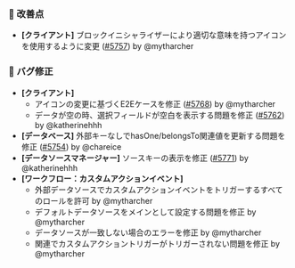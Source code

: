 ### 🚀 改善点

* **[クライアント]** ブロックイニシャライザーにより適切な意味を持つアイコンを使用するように変更 ([#5757](https://github.com/nocobase/nocobase/pull/5757)) by @mytharcher

### 🐛 バグ修正

* **[クライアント]**
  * アイコンの変更に基づくE2Eケースを修正 ([#5768](https://github.com/nocobase/nocobase/pull/5768)) by @mytharcher
  * データが空の時、選択フィールドが空白を表示する問題を修正 ([#5762](https://github.com/nocobase/nocobase/pull/5762)) by @katherinehhh
* **[データベース]** 外部キーなしでhasOne/belongsTo関連値を更新する問題を修正 ([#5754](https://github.com/nocobase/nocobase/pull/5754)) by @chareice
* **[データソースマネージャー]** ソースキーの表示を修正 ([#5771](https://github.com/nocobase/nocobase/pull/5771)) by @katherinehhh
* **[ワークフロー：カスタムアクションイベント]**
  * 外部データソースでカスタムアクションイベントをトリガーするすべてのロールを許可 by @mytharcher
  * デフォルトデータソースをメインとして設定する問題を修正 by @mytharcher
  * データソースが一致しない場合のエラーを修正 by @mytharcher
  * 関連でカスタムアクショントリガーがトリガーされない問題を修正 by @mytharcher
